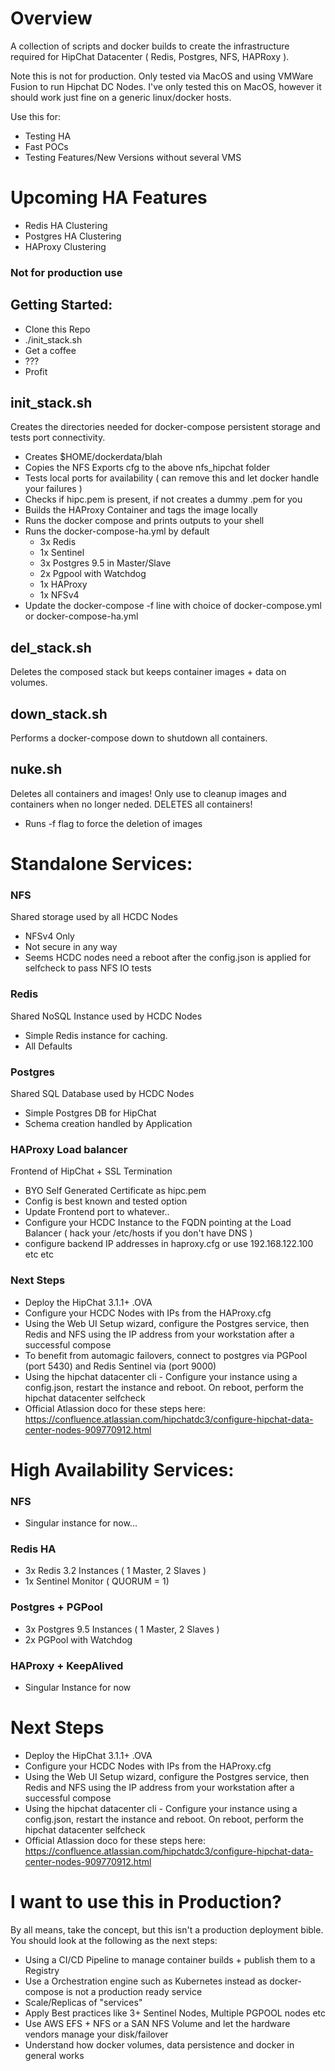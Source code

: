 # Overview
A collection of scripts and docker builds to create the infrastructure required for HipChat Datacenter ( Redis, Postgres, NFS, HAPRoxy ). 

Note this is not for production. Only tested via MacOS and using VMWare Fusion to run Hipchat DC Nodes. I've only tested this on MacOS, however it should work just fine on a generic linux/docker hosts. 

Use this for:
* Testing HA
* Fast POCs
* Testing Features/New Versions without several VMS

# Upcoming HA Features 
* Redis HA Clustering
* Postgres HA Clustering
* HAProxy Clustering

### Not for production use ###

## Getting Started:
* Clone this Repo
* ./init_stack.sh 
* Get a coffee 
* ???
* Profit


## init_stack.sh
Creates the directories needed for docker-compose persistent storage and tests port connectivity.
* Creates $HOME/dockerdata/blah
* Copies the NFS Exports cfg to the above nfs_hipchat folder
* Tests local ports for availability ( can remove this and let docker handle your failures )
* Checks if hipc.pem is present, if not creates a dummy .pem for you
* Builds the HAProxy Container and tags the image locally
* Runs the docker compose and prints outputs to your shell
* Runs the docker-compose-ha.yml by default
    * 3x Redis
    * 1x Sentinel
    * 3x Postgres 9.5 in Master/Slave
    * 2x Pgpool with Watchdog
    * 1x HAProxy
    * 1x NFSv4
* Update the docker-compose -f line with choice of docker-compose.yml or docker-compose-ha.yml 

## del_stack.sh
Deletes the composed stack but keeps container images + data on volumes.

## down_stack.sh
Performs a docker-compose down to shutdown all containers.

## nuke.sh
Deletes all containers and images! Only use to cleanup images and containers when no longer neded. DELETES all containers!
* Runs -f flag to force the deletion of images

# Standalone Services:
### NFS
Shared storage used by all HCDC Nodes
* NFSv4 Only
* Not secure in any way
* Seems HCDC nodes need a reboot after the config.json is applied for selfcheck to pass NFS IO tests

### Redis
Shared NoSQL Instance used by HCDC Nodes
* Simple Redis instance for caching.
* All Defaults

### Postgres
Shared SQL Database used by HCDC Nodes
* Simple Postgres DB for HipChat
* Schema creation handled by Application

### HAProxy Load balancer
Frontend of HipChat + SSL Termination
* BYO Self Generated Certificate as hipc.pem
* Config is best known and tested option
* Update Frontend port to whatever..
* Configure your HCDC Instance to the FQDN pointing at the Load Balancer ( hack your /etc/hosts if you don't have DNS )
* configure backend IP addresses in haproxy.cfg or use 192.168.122.100 etc etc

### Next Steps
* Deploy the HipChat 3.1.1+ .OVA
* Configure your HCDC Nodes with IPs from the HAProxy.cfg
* Using the Web UI Setup wizard, configure the Postgres service, then Redis and NFS using the IP address from your workstation after a successful compose
* To benefit from automagic failovers, connect to postgres via PGPool (port 5430) and Redis Sentinel via (port 9000)
* Using the hipchat datacenter cli - Configure your instance using a config.json, restart the instance and reboot. On reboot, perform the hipchat datacenter selfcheck
* Official Atlassion doco for these steps here: https://confluence.atlassian.com/hipchatdc3/configure-hipchat-data-center-nodes-909770912.html

# High Availability Services:
### NFS
* Singular instance for now... 

### Redis HA
* 3x Redis 3.2 Instances ( 1 Master, 2 Slaves )
* 1x Sentinel Monitor ( QUORUM = 1)

### Postgres + PGPool
* 3x Postgres 9.5 Instances ( 1 Master, 2 Slaves )
* 2x PGPool with Watchdog

### HAProxy + KeepAlived
* Singular Instance for now

# Next Steps
* Deploy the HipChat 3.1.1+ .OVA
* Configure your HCDC Nodes with IPs from the HAProxy.cfg
* Using the Web UI Setup wizard, configure the Postgres service, then Redis and NFS using the IP address from your workstation after a successful compose
* Using the hipchat datacenter cli - Configure your instance using a config.json, restart the instance and reboot. On reboot, perform the hipchat datacenter selfcheck
* Official Atlassion doco for these steps here: https://confluence.atlassian.com/hipchatdc3/configure-hipchat-data-center-nodes-909770912.html


# I want to use this in Production?
By all means, take the concept, but this isn't a production deployment bible. You should look at the following as the next steps:
* Using a CI/CD Pipeline to manage container builds + publish them to a Registry
* Use a Orchestration engine such as Kubernetes instead as docker-compose is not a production ready service
* Scale/Replicas of "services"
* Apply Best practices like 3+ Sentinel Nodes, Multiple PGPOOL nodes etc
* Use AWS EFS + NFS or a SAN NFS Volume and let the hardware vendors manage your disk/failover
* Understand how docker volumes, data persistence and docker in general works
